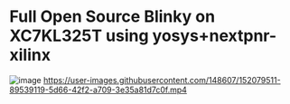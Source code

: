 # Full Open Source Blinky on XC7KL325T using yosys+nextpnr-xilinx

![image](https://user-images.githubusercontent.com/148607/152079663-e42ce6ed-66ef-461e-aed7-82a4e5667e39.png)
https://user-images.githubusercontent.com/148607/152079511-89539119-5d66-42f2-a709-3e35a81d7c0f.mp4
